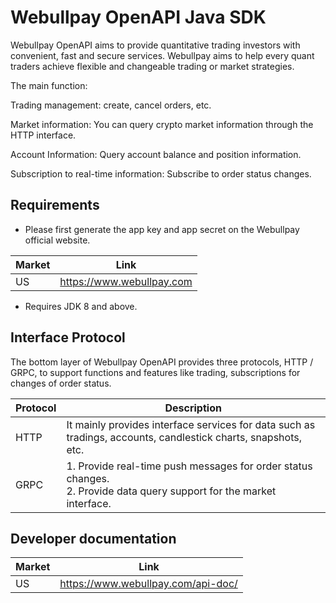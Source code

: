 # Webullpay OpenAPI Java SDK

Webullpay OpenAPI aims to provide quantitative trading investors with convenient, fast and secure services. Webullpay aims to help every quant traders achieve flexible and changeable trading or market strategies.

The main function:

Trading management: create, cancel orders, etc.

Market information: You can query crypto market information through the HTTP interface.

Account Information: Query account balance and position information.

Subscription to real-time information: Subscribe to order status changes.

## Requirements

- Please first generate the app key and app secret on the Webullpay official website.

| Market | Link                     |
|--------|--------------------------|
| US     | https://www.webullpay.com|

- Requires JDK 8 and above.

## Interface Protocol

The bottom layer of Webullpay OpenAPI provides three protocols, HTTP / GRPC, to support functions and features like trading, subscriptions for changes of order status.

| Protocol | Description                                                                                                              |
|----------|--------------------------------------------------------------------------------------------------------------------------|
| HTTP     | It mainly provides interface services for data such as tradings, accounts, candlestick charts, snapshots, etc.           |
| GRPC	    | 1. Provide real-time push messages for order status changes.<br/>2. Provide data query support for the market interface. |

## Developer documentation

| Market | Link                                       |
|--------|--------------------------------------------|
| US     | https://www.webullpay.com/api-doc/ |
